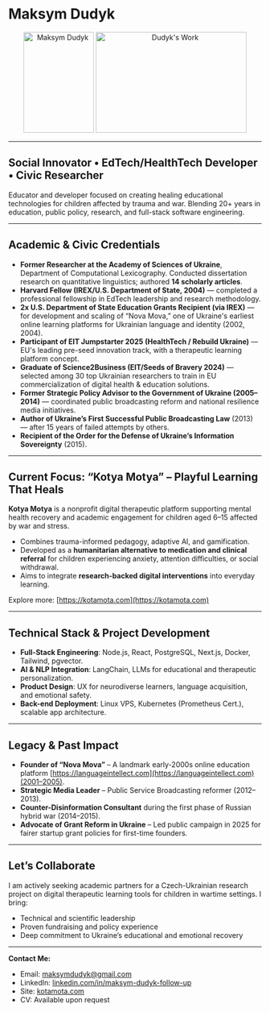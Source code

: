 # Maksym Dudyk

<p align="center">
  <img src="https://github.com/Helpico/Helpico/assets/32806311/9dfc44d0-bcbe-43a1-8a73-9425f15224db" alt="Maksym Dudyk" width="140" height="200">
  <img src="https://github.com/user-attachments/assets/e08934f8-8ac6-40c8-9c0d-47a0b5c76d61" alt="Dudyk's Work" width="300" height="200">
</p>

---

## Social Innovator • EdTech/HealthTech Developer • Civic Researcher

Educator and developer focused on creating healing educational technologies for children affected by trauma and war. Blending 20+ years in education, public policy, research, and full-stack software engineering.

---

## Academic & Civic Credentials

* **Former Researcher at the Academy of Sciences of Ukraine**, Department of Computational Lexicography. Conducted dissertation research on quantitative linguistics; authored **14 scholarly articles**.
* **Harvard Fellow (IREX/U.S. Department of State, 2004)** — completed a professional fellowship in EdTech leadership and research methodology.
* **2x U.S. Department of State Education Grants Recipient (via IREX)** — for development and scaling of “Nova Mova,” one of Ukraine's earliest online learning platforms for Ukrainian language and identity (2002, 2004).
* **Participant of EIT Jumpstarter 2025 (HealthTech / Rebuild Ukraine)** — EU's leading pre-seed innovation track, with a therapeutic learning platform concept.
* **Graduate of Science2Business (EIT/Seeds of Bravery 2024)** — selected among 30 top Ukrainian researchers to train in EU commercialization of digital health & education solutions.
* **Former Strategic Policy Advisor to the Government of Ukraine (2005–2014)** — coordinated public broadcasting reform and national resilience media initiatives.
* **Author of Ukraine’s First Successful Public Broadcasting Law** (2013) — after 15 years of failed attempts by others.
* **Recipient of the Order for the Defense of Ukraine’s Information Sovereignty** (2015).

---

## Current Focus: “Kotya Motya” – Playful Learning That Heals

**Kotya Motya** is a nonprofit digital therapeutic platform supporting mental health recovery and academic engagement for children aged 6–15 affected by war and stress.

* Combines trauma-informed pedagogy, adaptive AI, and gamification.
* Developed as a **humanitarian alternative to medication and clinical referral** for children experiencing anxiety, attention difficulties, or social withdrawal.
* Aims to integrate **research-backed digital interventions** into everyday learning.

Explore more: [https://kotamota.com](https://kotamota.com)

---

## Technical Stack & Project Development

* **Full-Stack Engineering**: Node.js, React, PostgreSQL, Next.js, Docker, Tailwind, pgvector.
* **AI & NLP Integration**: LangChain, LLMs for educational and therapeutic personalization.
* **Product Design**: UX for neurodiverse learners, language acquisition, and emotional safety.
* **Back-end Deployment**: Linux VPS, Kubernetes (Prometheus Cert.), scalable app architecture.

---

## Legacy & Past Impact

* **Founder of “Nova Mova”** – A landmark early-2000s online education platform [https://languageintellect.com](https://languageintellect.com)(2001–2005).
* **Strategic Media Leader** – Public Service Broadcasting reformer (2012–2013).
* **Counter-Disinformation Consultant** during the first phase of Russian hybrid war (2014–2015).
* **Advocate of Grant Reform in Ukraine** – Led public campaign in 2025 for fairer startup grant policies for first-time founders.

---

## Let’s Collaborate

I am actively seeking academic partners for a Czech-Ukrainian research project on digital therapeutic learning tools for children in wartime settings. I bring:

* Technical and scientific leadership
* Proven fundraising and policy experience
* Deep commitment to Ukraine’s educational and emotional recovery

---

**Contact Me:**

* Email: [maksymdudyk@gmail.com](mailto:maksymdudyk@gmail.com)
* LinkedIn: [linkedin.com/in/maksym-dudyk-follow-up](https://www.linkedin.com/in/maksym-dudyk-follow-up)
* Site: [kotamota.com](https://kotamota.com)
* CV: Available upon request
